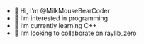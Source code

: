 - 👋 Hi, I’m @MilkMouseBearCoder
- 👀 I’m interested in programming
- 🌱 I’m currently learning C++
- 💞️ I’m looking to collaborate on raylib_zero

<!---
MilkMouseBearCoder/MilkMouseBearCoder is a ✨ special ✨ repository because its `README.md` (this file) appears on your GitHub profile.
You can click the Preview link to take a look at your changes.
--->
